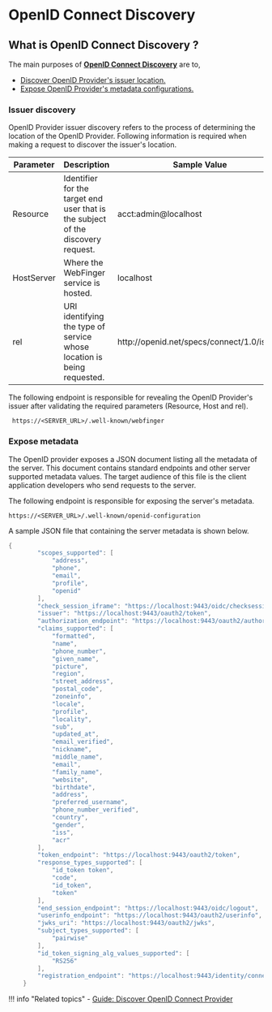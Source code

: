 # OpenID Connect Discovery 

## What is OpenID Connect Discovery ?

The main purposes of [**OpenID Connect Discovery**](https://openid.net/specs/openid-connect-discovery-1_0.html) are to,

- [Discover OpenID Provider's issuer location.](#issuer-discovery)
- [Expose OpenID Provider's metadata configurations.](#expose-metadata) 

### Issuer discovery

OpenID Provider issuer discovery refers to the process of determining the location
of the OpenID Provider. Following information is required when making a request to discover the issuer's location.
  
 <table>
 <thead>
 <tr class="header">
 <th>Parameter</th>
 <th>Description</th>
 <th>Sample Value</th>
 </tr>
 </thead>
 <tbody>
 <tr class="odd">
 <td>Resource</td>
 <td>Identifier for the target end user that is the subject of the discovery request.</td>
 <td>acct:admin@localhost</td>
 </tr>
 <tr class="even">
 <td>HostServer</td>
 <td>Where the WebFinger service is hosted.</td>
 <td>localhost</td>
 </tr>
 <tr class="odd">
 <td>rel</td>
 <td>URI identifying the type of service whose location is being requested.</td>
 <td>http://openid.net/specs/connect/1.0/issuer</td>
 </tr>
 </tbody>
 </table>
 
 The following endpoint is responsible for revealing the OpenID Provider's
 issuer after validating the required parameters (Resource, Host and rel). 
 
 ``` https://<SERVER_URL>/.well-known/webfinger```
 
### Expose metadata
 
 The OpenID provider exposes a JSON document listing all the metadata of the server. 
 This document contains standard endpoints and other server supported metadata values. 
 The target audience of this file is the client application developers who send requests to the
 server.
 
 The following endpoint is responsible for exposing the server's metadata.
 
 ```https://<SERVER_URL>/.well-known/openid-configuration```
 
 A sample JSON file that containing the server metadata is shown below.
``` java
{
        "scopes_supported": [
            "address",
            "phone",
            "email",
            "profile",
            "openid"
        ],
        "check_session_iframe": "https://localhost:9443/oidc/checksession",
        "issuer": "https://localhost:9443/oauth2/token",
        "authorization_endpoint": "https://localhost:9443/oauth2/authorize",
        "claims_supported": [
            "formatted",
            "name",
            "phone_number",
            "given_name",
            "picture",
            "region",
            "street_address",
            "postal_code",
            "zoneinfo",
            "locale",
            "profile",
            "locality",
            "sub",
            "updated_at",
            "email_verified",
            "nickname",
            "middle_name",
            "email",
            "family_name",
            "website",
            "birthdate",
            "address",
            "preferred_username",
            "phone_number_verified",
            "country",
            "gender",
            "iss",
            "acr"
        ],
        "token_endpoint": "https://localhost:9443/oauth2/token",
        "response_types_supported": [
            "id_token token",
            "code",
            "id_token",
            "token"
        ],
        "end_session_endpoint": "https://localhost:9443/oidc/logout",
        "userinfo_endpoint": "https://localhost:9443/oauth2/userinfo",
        "jwks_uri": "https://localhost:9443/oauth2/jwks",
        "subject_types_supported": [
            "pairwise"
        ],
        "id_token_signing_alg_values_supported": [
            "RS256"
        ],
        "registration_endpoint": "https://localhost:9443/identity/connect/register"
    }
```

!!! info "Related topics"
        - [Guide: Discover OpenID Connect Provider](../../../../guides/login/oidc-discovery)
